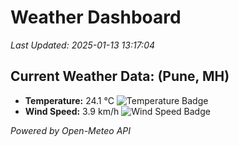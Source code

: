 
# Weather Dashboard

_Last Updated: 2025-01-13 13:17:04_

## Current Weather Data: (Pune, MH)
- **Temperature:** 24.1 °C ![Temperature Badge](https://img.shields.io/badge/Temperature-Medium%20Temp-green)
- **Wind Speed:** 3.9 km/h ![Wind Speed Badge](https://img.shields.io/badge/Wind%20Speed-Low%20Wind-blue)

*Powered by Open-Meteo API*
